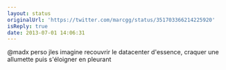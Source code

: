 ```yaml
---
layout: status
originalUrl: 'https://twitter.com/marcgg/status/351703366214225920'
isReply: true
date: 2013-07-01 14:06:31
---
```


@madx perso jles imagine recouvrir le datacenter d'essence, craquer une allumette puis s'éloigner en pleurant
